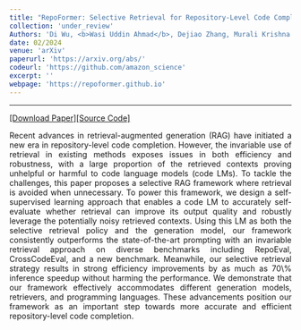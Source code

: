 ```yaml
---
title: "RepoFormer: Selective Retrieval for Repository-Level Code Completion"
collection: 'under_review'
Authors: 'Di Wu, <b>Wasi Uddin Ahmad</b>, Dejiao Zhang, Murali Krishna Ramanathan, and Xiaofei Ma.'
date: 02/2024
venue: 'arXiv'
paperurl: 'https://arxiv.org/abs/'
codeurl: 'https://github.com/amazon_science'
excerpt: ''
webpage: 'https://repoformer.github.io'
---
```

---
<a href='https://arxiv.org/pdf/2212.10233.pdf' target="_blank">[Download Paper]</a><a href='https://github.com/uclanlp/DeepKPG' target="_blank">[Source Code]</a>

<p align="justify">
Recent advances in retrieval-augmented generation (RAG) have initiated a new era in repository-level code completion. However, the invariable use of retrieval in existing methods exposes issues in 
  both efficiency and robustness, with a large proportion of the retrieved contexts proving unhelpful or harmful to code language models (code LMs). To tackle the challenges, this paper proposes a 
  selective RAG framework where retrieval is avoided when unnecessary. To power this framework, we design a self-supervised learning approach that enables a code LM to accurately self-evaluate whether 
  retrieval can improve its output quality and robustly leverage the potentially noisy retrieved contexts. Using this LM as both the selective retrieval policy and the generation model, our framework 
  consistently outperforms the state-of-the-art prompting with an invariable retrieval approach on diverse benchmarks including RepoEval, CrossCodeEval, and a new benchmark. Meanwhile, our selective 
  retrieval strategy results in strong efficiency improvements by as much as 70\% inference speedup without harming the performance. We demonstrate that our framework effectively accommodates different 
  generation models, retrievers, and programming languages. These advancements position our framework as an important step towards more accurate and efficient repository-level code completion.
</p>
